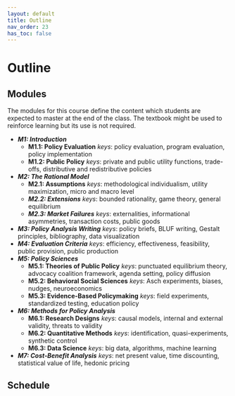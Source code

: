 ```yaml
---
layout: default
title: Outline
nav_order: 23
has_toc: false
---
```


# Outline

## Modules

The modules for this course define the content which students are expected to master at the end of the class. The textbook might be used to reinforce learning but its use is not required.

- ***M1: Introduction***
  - **M1.1: Policy Evaluation**
  *keys*: policy evaluation, program evaluation, policy implementation
  - **M1.2: Public Policy**
  *keys*: private and public utility functions, trade-offs, distributive and redistributive policies
- ***M2: The Rational Model***
  - **M2.1: Assumptions**
  *keys*: methodological individualism, utility maximization, micro and macro level
  - ***M2.2: Extensions***
  *keys*: bounded rationality, game theory, general equilibrium
  - ***M2.3: Market Failures***
  *keys*: externalities, informational asymmetries, transaction costs, public goods
- ***M3: Policy Analysis Writing***
    *keys*: policy briefs, BLUF writing, Gestalt principles, bibliography, data visualization
- ***M4: Evaluation Criteria***
    *keys*: efficiency, effectiveness, feasibility, public provision, public production
- ***M5: Policy Sciences***
  - **M5.1: Theories of Public Policy**
    *keys*: punctuated equilibrium theory, advocacy coalition framework, agenda setting, policy diffusion
  - **M5.2: Behavioral Social Sciences**
    *keys*: Asch experiments, biases, nudges, neuroeconomics
  - **M5.3: Evidence-Based Policymaking**
    *keys*: field experiments, standardized testing, education policy
- ***M6: Methods for Policy Analysis***
  - **M6.1: Research Designs**
    *keys*: causal models, internal and external validity, threats to validity
  - **M6.2: Quantitative Methods**
    *keys*: identification, quasi-experiments, synthetic control
  - **M6.3: Data Science**
    *keys*: big data, algorithms, machine learning
- ***M7: Cost-Benefit Analysis***
    *keys*: net present value, time discounting, statistical value of life, hedonic pricing

## Schedule